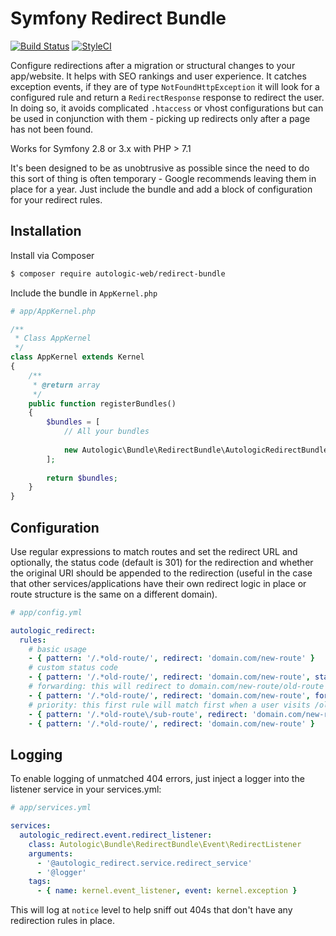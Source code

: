 # Symfony Redirect Bundle

[![Build Status](https://travis-ci.com/autologic-web/redirect-bundle.svg?token=u16nzQx7npX8bQUAmcyy&branch=master)](https://travis-ci.com/autologic-web/redirect-bundle) [![StyleCI](https://styleci.io/repos/106713467/shield?branch=master)](https://styleci.io/repos/106713467)

Configure redirections after a migration or structural changes to your app/website. It helps with SEO rankings and user experience.
It catches exception events, if they are of type `NotFoundHttpException` it will look for a configured rule and return a `RedirectResponse` response to redirect the user. In doing so, it avoids complicated `.htaccess` or vhost configurations but can be used in conjunction with them - picking up redirects only after a page has not been found.

Works for Symfony 2.8 or 3.x with PHP > 7.1

It's been designed to be as unobtrusive as possible since the need to do this sort of thing is often temporary - Google recommends leaving them in place for a year. Just include the bundle and add a block of configuration for your redirect rules.

## Installation

Install via Composer

```bash
$ composer require autologic-web/redirect-bundle
```

Include the bundle in `AppKernel.php`

```php
# app/AppKernel.php

/**
 * Class AppKernel
 */
class AppKernel extends Kernel
{
    /**
     * @return array
     */
    public function registerBundles()
    {
        $bundles = [
            // All your bundles
            
            new Autologic\Bundle\RedirectBundle\AutologicRedirectBundle(),
        ];
        
        return $bundles;
    }
}
```

## Configuration

Use regular expressions to match routes and set the redirect URL and optionally, the status code (default is 301) for the redirection and whether the original URI should be appended to the redirection (useful in the case that other services/applications have their own redirect logic in place or route structure is the same on a different domain).

```yaml
# app/config.yml

autologic_redirect:
  rules:
    # basic usage
    - { pattern: '/.*old-route/', redirect: 'domain.com/new-route' }
    # custom status code
    - { pattern: '/.*old-route/', redirect: 'domain.com/new-route', status: 302 }
    # forwarding: this will redirect to domain.com/new-route/old-route
    - { pattern: '/.*old-route/', redirect: 'domain.com/new-route', forwarding: true }
    # priority: this first rule will match first when a user visits /old-route/sub-route, the second acting as a fallback
    - { pattern: '/.*old-route\/sub-route', redirect: 'domain.com/new-route/sub-route' }
    - { pattern: '/.*old-route/', redirect: 'domain.com/new-route' }
```

## Logging 
To enable logging of unmatched 404 errors, just inject a logger into the listener service in your services.yml:

```yaml
# app/services.yml

services:
  autologic_redirect.event.redirect_listener:
    class: Autologic\Bundle\RedirectBundle\Event\RedirectListener
    arguments:
      - '@autologic_redirect.service.redirect_service'
      - '@logger'
    tags:
      - { name: kernel.event_listener, event: kernel.exception }
```
This will log at `notice` level to help sniff out 404s that don't have any redirection rules in place.
